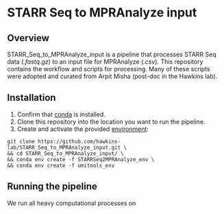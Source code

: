 # STARR Seq to MPRAnalyze input


## Overview

STARR_Seq_to_MPRAnalyze_input is a pipeline that processes STARR Seq data (*.fastq.gz*) to an input file for MPRAnalyze (*.csv*). This repository contains the workflow and scripts for processing. Many of these scripts were adopted and curated from Arpit Misha (post-doc in the Hawkins lab). 

## Installation 
1. Confirm that [conda](https://docs.conda.io/en/latest/miniconda.html) is installed.
2. Clone this repository into the location you want to run the pipeline.
3. Create and activate the provided [environment](https://github.com/hawkins-lab/STARR_Seq_to_MPRAnalyze_input/tree/main/envs
): 

```
git clone https://github.com/hawkins-lab/STARR_Seq_to_MPRAnalyze_input.git \ 
&& cd STARR_Seq_to_MPRAnalyze_input/ \ 
&& conda env create -f STARRSeq2MPRAnalyze_env \ 
&& conda env create -f umitools_env
```

## Running the pipeline

We run all heavy computational processes on 



